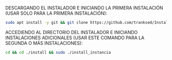 DESCARGANDO EL INSTALADOR E INICIANDO LA PRIMERA INSTALACIÓN (USAR SOLO PARA LA PRIMERA INSTALACIÓN):

```bash
sudo apt install -y git && git clone https://github.com/tranksed/InstallCloudPeruChat2025.git install && sudo chmod -R 777 ./install && cd ./install && sudo ./install_primaria
```

ACCEDIENDO AL DIRECTORIO DEL INSTALADOR E INICIANDO INSTALACIONES ADICIONALES (USAR ESTE COMANDO PARA LA SEGUNDA O MÁS INSTALACIONES):
```bash
cd && cd ./install && sudo ./install_instancia
```

